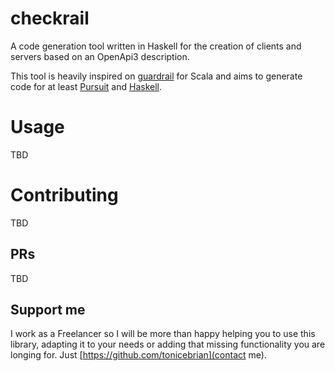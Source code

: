 # checkrail

A code generation tool written in Haskell for the creation of clients and servers based on an OpenApi3 description.

This tool is heavily inspired on [guardrail](https://github.com/guardrail-dev/guardrail) for Scala and aims to generate
code for at least [Pursuit](https://www.purescript.org/) and [Haskell](https://www.haskell.org/).

# Usage

TBD

# Contributing

TBD

## PRs

TBD

## Support me

I work as a Freelancer so I will be more than happy helping you to use this library, adapting it to your needs or adding
that missing functionality you are longing for. Just [https://github.com/tonicebrian](contact me).
